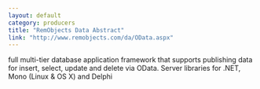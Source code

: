 ```yaml
---
layout: default
category: producers
title: "RemObjects Data Abstract"
link: "http://www.remobjects.com/da/OData.aspx"
---
```

full multi-tier database application framework that supports publishing data for insert, select, update and delete via OData. Server libraries for .NET, Mono (Linux &amp; OS X) and Delphi
